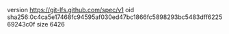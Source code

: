 version https://git-lfs.github.com/spec/v1
oid sha256:0c4ca5e17468fc94595af030ed47bc1866fc5898293bc5483dff622569243c0f
size 6426
